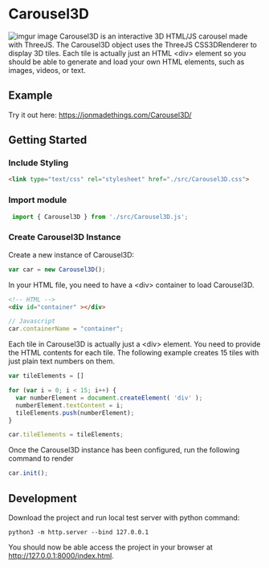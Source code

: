 # Carousel3D

![imgur image](https://i.imgur.com/uMbWhRk.png)
Carousel3D is an interactive 3D HTML/JS carousel made with ThreeJS. The Carousel3D object uses the ThreeJS CSS3DRenderer to display 3D tiles. Each tile is actually just an HTML \<div\> element so you should be able to generate and load your own HTML elements, such as images, videos, or text.

## Example

Try it out here: https://jonmadethings.com/Carousel3D/



## Getting Started

### Include Styling

```HTML
<link type="text/css" rel="stylesheet" href="./src/Carousel3D.css">
```

### Import module

```Javascript
 import { Carousel3D } from './src/Carousel3D.js';
```

### Create Carousel3D Instance
Create a new instance of Carousel3D:
```Javascript
var car = new Carousel3D();
```

In your HTML file, you need to have a \<div\> container to load Carousel3D.
```HTML
<!-- HTML -->
<div id="container" ></div>
```
```Javascript
// Javascript
car.containerName = "container";
```

Each tile in Carousel3D is actually just a \<div\> element. You need to provide the HTML contents for each tile. The following example creates 15 tiles with just plain text numbers on them.

```Javascript
var tileElements = []

for (var i = 0; i < 15; i++) {
  var numberElement = document.createElement( 'div' );
  numberElement.textContent = i;
  tileElements.push(numberElement);
}

car.tileElements = tileElements;
```

Once the Carousel3D instance has been configured, run the following command to render

```Javascript
car.init();
```

## Development
Download the project and run local test server with python command:
```
python3 -m http.server --bind 127.0.0.1
```
You should now be able access the project in your browser at http://127.0.0.1:8000/index.html.

